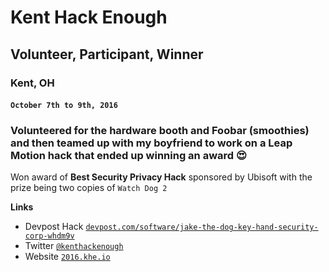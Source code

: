 # Kent Hack Enough
## Volunteer, Participant, Winner
### Kent, OH
#### `October 7th to 9th, 2016`

<h3 class="intro">Volunteered for the hardware booth and Foobar (smoothies) and then teamed up with my boyfriend to work on a Leap Motion hack that ended up winning an award 😍</h3>

Won award of <strong>Best Security Privacy Hack</strong> sponsored by Ubisoft with the prize being two copies of <code>Watch Dog 2</code>

**Links**

- Devpost Hack <a href="https://devpost.com/software/jake-the-dog-key-hand-security-corp-whdm9v" target="_blank">`devpost.com/software/jake-the-dog-key-hand-security-corp-whdm9v`</a>
- Twitter <a href="https://twitter.com/kenthackenough" target="_blank">`@kenthackenough`</a>
- Website <a href="http://2016.khe.io/" target="_blank">`2016.khe.io`</a>